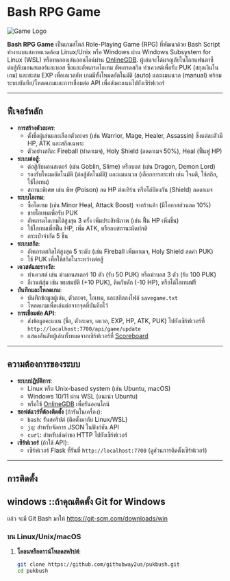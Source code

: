 # Bash RPG Game

![Game Logo](https://via.placeholder.com/150?text=RPG+Game) <!-- แทนที่ด้วยโลโก้จริงถ้ามี -->

**Bash RPG Game** เป็นเกมสไตล์ Role-Playing Game (RPG) ที่พัฒนาด้วย Bash Script ทำงานบนสภาพแวดล้อม Linux/Unix หรือ Windows ผ่าน Windows Subsystem for Linux (WSL) หรือทดลองเล่นออนไลน์ผ่าน [OnlineGDB](https://www.onlinegdb.com/). ผู้เล่นจะได้ผจญภัยในโลกแฟนตาซี ต่อสู้กับมอนสเตอร์และบอส ซื้อและอัพเกรดไอเทม อัพเกรดสกิล ทำเควสต์เพื่อรับ PUK (สกุลเงินในเกม) และสะสม EXP เพื่อเลเวลอัพ เกมมีทั้งโหมดอัตโนมัติ (auto) และแมนนวล (manual) พร้อมระบบบันทึก/โหลดเกมและการเชื่อมต่อ API เพื่อส่งคะแนนไปยังเซิร์ฟเวอร์

---

## ฟีเจอร์หลัก

- **การสร้างตัวละคร**:
  - ตั้งชื่อผู้เล่นและเลือกตัวละคร (เช่น Warrior, Mage, Healer, Assassin) ซึ่งแต่ละตัวมี HP, ATK และสกิลเฉพาะ
  - ตัวอย่างสกิล: Fireball (ทำดาเมจ), Holy Shield (ลดดาเมจ 50%), Heal (ฟื้นฟู HP)
- **ระบบต่อสู้**:
  - ต่อสู้กับมอนสเตอร์ (เช่น Goblin, Slime) หรือบอส (เช่น Dragon, Demon Lord)
  - รองรับโหมดอัตโนมัติ (ต่อสู้อัตโนมัติ) และแมนนวล (เลือกการกระทำ เช่น โจมตี, ใช้สกิล, ใช้ไอเทม)
  - สถานะพิเศษ เช่น พิษ (Poison) ลด HP ต่อเทิร์น หรือโล่ป้องกัน (Shield) ลดดาเมจ
- **ระบบไอเทม**:
  - ซื้อไอเทม (เช่น Minor Heal, Attack Boost) จากร้านค้า (มีโอกาสส่วนลด 10%)
  - ขายไอเทมเพื่อรับ PUK
  - อัพเกรดไอเทมได้สูงสุด 3 ครั้ง เพิ่มประสิทธิภาพ (เช่น ฟื้น HP เพิ่มขึ้น)
  - ใช้ไอเทมเพื่อฟื้น HP, เพิ่ม ATK, หรือลบสถานะผิดปกติ
  - กระเป๋าจำกัด 5 ชิ้น
- **ระบบสกิล**:
  - อัพเกรดสกิลได้สูงสุด 5 ระดับ (เช่น Fireball เพิ่มดาเมจ, Holy Shield ลดค่า PUK)
  - ใช้ PUK เพื่อใช้สกิลในระหว่างต่อสู้
- **เควสต์และรางวัล**:
  - ทำเควสต์ เช่น ฆ่ามอนสเตอร์ 10 ตัว (รับ 50 PUK) หรือฆ่าบอส 3 ตัว (รับ 100 PUK)
  - อีเวนต์สุ่ม เช่น พบสมบัติ (+10 PUK), ติดกับดัก (-10 HP), หรือได้ไอเทมฟรี
- **บันทึกและโหลดเกม**:
  - บันทึกข้อมูลผู้เล่น, ตัวละคร, ไอเทม, และสกิลลงไฟล์ `savegame.txt`
  - โหลดเกมเพื่อเล่นต่อจากจุดที่บันทึกไว้
- **การเชื่อมต่อ API**:
  - ส่งข้อมูลคะแนน (ชื่อ, ตัวละคร, เลเวล, EXP, HP, ATK, PUK) ไปยังเซิร์ฟเวอร์ที่ `http://localhost:7700/api/game/update`
  - แสดงอันดับผู้เล่นทั้งหมดจากเซิร์ฟเวอร์ที่ [Scoreboard](http://localhost:7700/scoreboard)

---

## ความต้องการของระบบ

- **ระบบปฏิบัติการ**:
  - Linux หรือ Unix-based system (เช่น Ubuntu, macOS)
  - Windows 10/11 ผ่าน WSL (แนะนำ Ubuntu)
  - หรือใช้ [OnlineGDB](https://www.onlinegdb.com/) เพื่อรันออนไลน์
- **ซอฟต์แวร์ที่ต้องติดตั้ง** (ถ้ารันในเครื่อง):
  - `bash`: รันสคริปต์ (ติดตั้งมากับ Linux/WSL)
  - `jq`: สำหรับจัดการ JSON ในฟังก์ชัน API
  - `curl`: สำหรับส่งคำขอ HTTP ไปยังเซิร์ฟเวอร์
- **เซิร์ฟเวอร์** (ถ้าใช้ API):
  - เซิร์ฟเวอร์ Flask ที่รันที่ `http://localhost:7700` (ดูส่วนการติดตั้งเซิร์ฟเวอร์)

---

## การติดตั้ง
## windows ::ถ้าคุณติดตั้ง Git for Windows
 แล้ว จะมี Git Bash มาให้  https://git-scm.com/downloads/win
### บน Linux/Unix/macOS

1. **โคลนหรือดาวน์โหลดสคริปต์**:
   ```bash
   git clone https://github.com/githubway2us/pukbush.git
   cd pukbush
